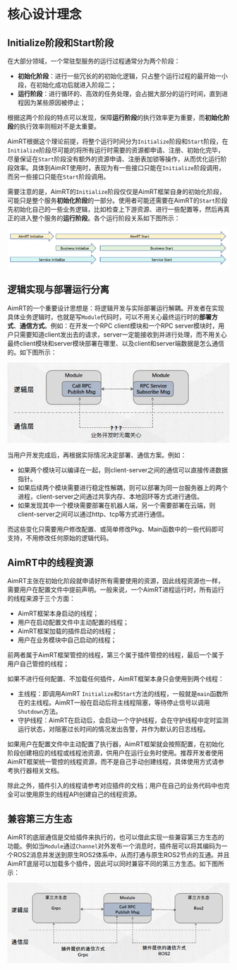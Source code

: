 
# 核心设计理念

## Initialize阶段和Start阶段

在大部分领域，一个常驻型服务的运行过程通常分为两个阶段：
- **初始化阶段**：进行一些冗长的的初始化逻辑，只占整个运行过程的最开始一小段，在初始化成功后就进入阶段二；
- **运行阶段**：进行循环的、高效的任务处理，会占据大部分的运行时间，直到进程因为某些原因被停止；

根据这两个阶段的特点可以发现，保障**运行阶段**的执行效率更为重要，而**初始化阶段**的执行效率则相对不是太重要。

AimRT根据这个理论前提，将整个运行时间分为`Initialize`阶段和`Start`阶段，在`Initialize`阶段尽可能的将所有运行时需要的资源都申请、注册、初始化完毕，尽量保证在`Start`阶段没有额外的资源申请、注册表加锁等操作，从而优化运行阶段效率。具体到AimRT使用时，表现为有一些接口只能在`Initialize`阶段调用，而另一些接口只能在`Start`阶段调用。

需要注意的是，AimRT的`Initialize`阶段仅仅是AimRT框架自身的初始化阶段，可能只是整个服务**初始化阶段**的一部分。使用者可能还需要在AimRT的`Start`阶段先初始化自己的一些业务逻辑，比如检查上下游资源、进行一些配置等，然后再真正的进入整个服务的**运行阶段**。各个运行阶段关系如下图所示：

![](./picture/pic_6.png)


## 逻辑实现与部署运行分离
AimRT的一个重要设计思想是：将逻辑开发与实际部署运行解耦。开发者在实现具体业务逻辑时，也就是写`Module`代码时，可以不用关心最终运行时的**部署方式**、**通信方式**。例如：在开发一个RPC client模块和一个RPC server模块时，用户只需要知道client发出去的请求，server一定能接收到并进行处理，而不用关心最终client模块和server模块部署在哪里、以及client和server端数据是怎么通信的。如下图所示：

![](./picture/pic_1.jpg)

当用户开发完成后，再根据实际情况决定部署、通信方案。例如：
- 如果两个模块可以编译在一起，则client-server之间的通信可以直接传递数据指针。
- 如果后续两个模块需要进行稳定性解耦，则可以部署为同一台服务器上的两个进程，client-server之间通过共享内存、本地回环等方式进行通信。
- 如果发现其中一个模块需要部署在机器人端，另一个需要部署在云端，则client-server之间可以通过http、tcp等方式进行通信。

而这些变化只需要用户修改配置、或简单修改Pkg、Main函数中的一些代码即可支持，不用修改任何原始的逻辑代码。


## AimRT中的线程资源
AimRT主张在初始化阶段就申请好所有需要使用的资源，因此线程资源也一样，需要用户在配置文件中提前声明。一般来说，一个AimRT进程运行时，所有运行的线程来源于三个方面：
- AimRT框架本身启动的线程；
- 用户在启动配置文件中主动配置的线程；
- AimRT框架加载的插件启动的线程；
- 用户在业务模块中自己启动的线程；


前两者属于AimRT框架管控的线程，第三个属于插件管控的线程，最后一个属于用户自己管控的线程；


如果不进行任何配置、不加载任何插件，AimRT框架本身只会使用到两个线程：
- 主线程：即调用AimRT `Initialize`和`Start`方法的线程，一般就是`main`函数所在的主线程。AimRT一般在启动后将主线程阻塞，等待停止信号以调用`Shutdown`方法。
- 守护线程：AimRT在启动后，会启动一个守护线程，会在守护线程中定时监测运行状态，对阻塞过长时间的情况发出告警，并作为默认的日志线程。

如果用户在配置文件中主动配置了执行器，AimRT框架就会按照配置，在初始化阶段创建相应的线程或线程池资源，供用户在运行业务时使用。推荐开发者使用AimRT框架统一管控的线程资源，而不是自己手动创建线程，具体使用方式请参考执行器相关文档。


除此之外，插件引入的线程请参考对应插件的文档；用户在自己的业务代码中也完全可以使用原生的线程API创建自己的线程资源。


## 兼容第三方生态
AimRT的底层通信是交给插件来执行的，也可以借此实现一些兼容第三方生态的功能。例如当`Module`通过`Channel`对外发布一个消息时，插件层可以将其编码为一个ROS2消息并发送到原生ROS2体系中，从而打通与原生ROS2节点的互通。并且AimRT底层可以加载多个插件，因此可以同时兼容不同的第三方生态。如下图所示：

![](./picture/pic_2.jpg)





